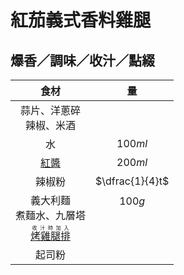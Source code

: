 <style>
.markdown-section h1 {
    background-image: url(./notes/recipes/義大利麵/img/紅茄義式香料雞腿.jpg);
}

.markdown-section h1::after {
    content: "Evelyn Liu";
}
</style>

# 紅茄義式香料雞腿

## 爆香／調味／收汁／點綴

|                     食材                     |         量         |
| :------------------------------------------: | :----------------: |
|         蒜片、洋蔥碎<br />辣椒、米酒         |                    |
|                      水                      |      $100ml$       |
|                   [紅醬][]                   |      $200ml$       |
|                    辣椒粉                    |  $\dfrac{1}{4}t$   |
|         義大利麵<br />煮麵水、九層塔         | $100g$<br />&nbsp; |
| <ruby>[烤雞腿排][]<rt>收汁時加入</rt></ruby> |                    |
|                    起司粉                    |                    |

[紅醬]: /notes/recipes/西式醬料/紅醬
[烤雞腿排]: /notes/recipes/雞/烤雞腿排
